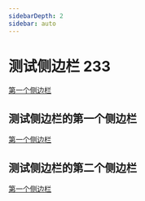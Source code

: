 ```yaml
---
sidebarDepth: 2
sidebar: auto
---
```


# 测试侧边栏 233

[第一个侧边栏](./one.md)

## 测试侧边栏的第一个侧边栏

[第一个侧边栏](./one.md#第一个子侧边栏)

## 测试侧边栏的第二个侧边栏

[第一个侧边栏](./two.md#第一个子侧边栏)

